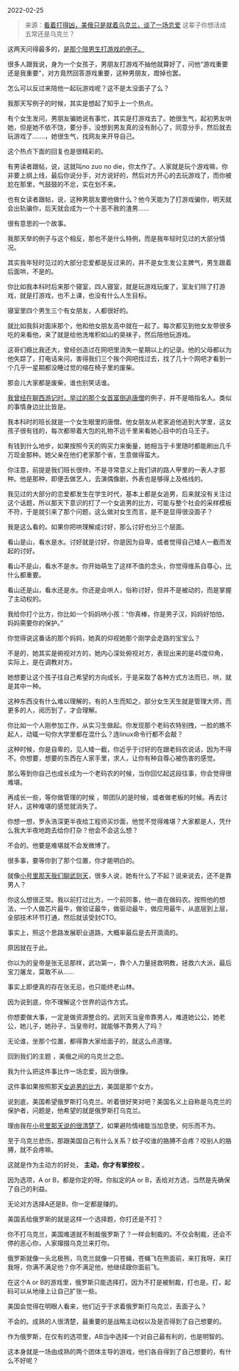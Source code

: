 2022-02-25

> 来源：[看着打得凶，美俄只是就着乌克兰，谈了一场恋爱](http://mp.weixin.qq.com/s?__biz=MzU0MjYwNDU2Mw==&mid=2247504281&idx=2&sn=82a009bbdffae680f412c1ee2fe25c56&chksm=fb1abde5cc6d34f34f6c2b5ed5fa5a8be71a9ca5d0eb365b29968f7d3759c96e41febf3f5941&scene=27#wechat_redirect)
> 这辈子你想活成五常还是乌克兰？

这两天问得最多的，[是那个陪男生打游戏的例子。](http://mp.weixin.qq.com/s?__biz=MzU0MjYwNDU2Mw==&mid=2247504229&idx=2&sn=73dcd88e6734efea0d5b7a8a17a23c62&chksm=fb1abd19cc6d340f22baeed4a506a8d38b1e3cb13b7d1bb25e1113a737e1a52acdabc8e6a38d&scene=21#wechat_redirect)

  

很多人跟我说，身为一个女孩子，男朋友打游戏不抽他就算好了，问他“游戏重要还是我重要”，对方竟然回答游戏重要，这种男朋友，蹬掉也罢。  

  

怎么可以反过来陪他一起玩游戏呢？这不是太没面子了么？

  

我那天写例子的时候，其实是想起了知乎上一个热点。

  

有个女生发问，男朋友骗她说有事忙，其实是打游戏去了。她很生气，起初男友哄她，但是她不依不饶，要分手，没想到男友真的没有耐心了，同意分手，然后就去玩游戏了.......，她很生气，找网友来开导自己。  

  

这个热点下面的回复也是很精彩的。  

  

有男读者跟帖，说，这就叫no zuo no
die，你太作了。人家就是玩个游戏嘛，你非要上纲上线，最后你说分手，对方说好的，然后对方开心的去玩游戏了，而你被尬在那里，气鼓鼓的不忿，实在划不来。  

  

也有女读者跟帖，说，这种男朋友要他做什么？他今天能为了打游戏骗你，明天就会出轨骗你，后天就会成为一个十恶不赦的渣男......

  

很有意思的一个故事。

  

我那天举的例子与这个相反，那也不是什么特例，而是我年轻时见过的大部分情况。

  

其实我年轻时见过的大部分恋爱都是反过来的，并不是女生发公主脾气，男生跟着后面哄，不是的。  

  

你比如我本科时后来那个寝室，四人寝室，就是玩游戏玩废了，室友们除了打游戏，就是打游戏，也不上课，也没有什么人生目标。  

  

寝室里四个男生三个有女朋友，人都很好的。  

  

就比如我斜对面床那个，他和他女朋友高中就在一起了。每次都见到他女友带很多吃的来看他，来了就是给他洗堆积如山的臭袜子，然后陪他玩游戏。  

  

这哥们瘾比我还大，曾经创造过在网吧里消失一星期以上的记录。他的父母都以为他失踪了，打电话来问，害得我们三个挨个网吧找过去，找了几十个网吧才看到一个几乎一星期都没睡过觉的缩在椅子里的废柴。  

  

那会儿大家都是废柴，谁也别笑话谁。  

  

[我曾经在聊西游记时，举过的那个女首富倒追唐僧](http://mp.weixin.qq.com/s?__biz=MzU0MjYwNDU2Mw==&mid=2247504100&idx=1&sn=780b008ce53a54f5bc5d9999be388990&chksm=fb1abc98cc6d358e938213ef49478945bcd7d266e5e4878e87744ec3c7773c8eac269aff5fa1&scene=21#wechat_redirect)的例子，并不是暗指名人。类似的事情身边比比皆是。  

  

我本科时的班长就是一个女生眼里的唐僧。他女朋友从老家追他追到大学里，这女孩子很有钱的，每次都带着大包的礼物不远千里来看她心目中的白马王子。

  

有钱到什么地步，如果按照今天的购买力来衡量，她相当于卡里随时都能刷出几千万现金那种。她父亲在他们老家那个省，生意做得蛮大。

  

你注意，前提是我们班长很帅，不是寻常意义上我们讲的路人甲里的一表人才那种。他是那种，即便去做艺人，去演偶像剧，外表也是够得上及格线的。

  

我见过的大部分的恋爱都发生在学生时代，基本上都是女追男，后来就没有关注过这个话题，所以那天下意识的打了一个女追男的比方，可能与整个社会的采样模板不符，于是就引来了那个问题，这么做对女生而言，是不是显得很没面子？

  

我是这么看的。如果你把哄理解成讨好，那么讨好也分三个层面。

  

看山是山，看水是水。讨好就是讨好，你是因为自卑，或者觉得自己矮人一截而发起的讨好。  

  

看山不是山，看水不是水。你开始萌生了这样不值的念头，你觉得维系自尊心，比什么都重要。  

  

看山还是山，看水还是水。你还是会哄人，俗称讨好，但并不是被动的，而是掌握了主动权的。

  

我给你打个比方，你比如一个妈妈哄小孩：“你真棒，你是男子汉，妈妈好怕怕，妈妈需要你的保护。”  

  

你觉得说这番话的那个妈妈，她真的仰视她那个刚学会走路的宝宝么？  

  

不是的，她其实是俯视对方的，她内心深处俯视对方，表现出来的是45度仰角，实际上，是在调教对方。

  

她想要让这个孩子往自己希望的方向成长，于是采取了各种方式方法而已，哄，就是其中一种。  

  

这种东西没有什么难以理解的，有的人生而知之，部分女生天生就是管理大师，而更多的人，阅历到了，才会理解。  

  

你比如一个人刚参加工作，从实习生做起。你发现那个老码农特别拽，一脸的瞧不起人，动辄一句你大学里都在混什么？连linux命令行都不会敲？  

  

这种时候，你是自卑的，见人矮一截，你近乎于讨好的在跟老码农说话，因为不得不。你想要，想要的东西在人家手里，求人，让你有种自尊心被伤害的感觉。  

  

那么等到你自己也成长成为一个老码农的时候，当你回忆起这段往事，你会觉得很难堪。  

  

再成长一些，等你做管理的时候 ，带团队的是时候，或者做老板的时候。再去讨好人，这种难堪的感觉就消失了。  

  

你想一想，罗永浩深更半夜给工程师买炒面，他觉不觉得难堪？大家都是人，凭什么我大半夜地跑去给你打杂？他会不会这么想？  

  

不会的。他要是难堪就不会发微博了。

  

很多事，要等你到了那个位置，你才能明白的。  

  

就像[小号里那天我们聊武则天](http://mp.weixin.qq.com/s?__biz=MzU3NDc5Nzc0NQ==&mid=2247513315&idx=3&sn=a6bcc106329f2d137a70a37f42d5bd4b&chksm=fd2e163dca599f2bb3eac3e5fe3b41a765192ea63226d080d8eefa5a0757cf07a133ec3ec6a9&scene=21#wechat_redirect)，很多人说，她有什么了不起？说来说去，还不是靠男人？

  

你这么想很正常。我以前打过比方，一个前同事，他一直在做码农。按照他的想法，一个人做芯片最牛，做验证最牛，做驱动最牛，做应用最牛，从底层到上层，全部技术环节打通，然后就该受封CTO。  

  

事实上，照这个思路发展职业道路，大概率最后是去开滴滴的。  

  

原因就在于此。  

  

你以为的皇帝是张无忌那样，武功第一，靠个人力量拯救明教，拯救六大派，最后宝刀屠龙，莫敢不从......

  

事实上即便真的存在张无忌，也只能终老山林。  

  

因为说到底，你不理解这个世界的运作方式。  

  

你想要做大事，一定是做资源整合的。武则天当皇帝靠男人，难道她公公，她老公，她儿子，她孙子，当皇帝时，就能够不靠男人了吗？  

  

无论谁，坐那个位置，都得靠大家给面子的，就这么点道理。

  

回到我们的主题 ，美俄之间的乌克兰之恋。  

  

我为什么把这件事比作一场恋爱，因为很像。  

  

这件事如果按照那天[女追男的比方](http://mp.weixin.qq.com/s?__biz=MzU0MjYwNDU2Mw==&mid=2247504229&idx=2&sn=73dcd88e6734efea0d5b7a8a17a23c62&chksm=fb1abd19cc6d340f22baeed4a506a8d38b1e3cb13b7d1bb25e1113a737e1a52acdabc8e6a38d&scene=21#wechat_redirect)，美国是那个女方。  

  

说到底，美国希望俄罗斯打乌克兰。听着很好笑对吧？美国名义上自称是乌克兰的保护者，问题是，他希望的就是俄罗斯打乌克兰。  

  

理由我在[小号里那天说的很清楚了](http://mp.weixin.qq.com/s?__biz=MzU3NDc5Nzc0NQ==&mid=2247513447&idx=1&sn=a8b46108bdfd2a92af1738c7b28eb987&chksm=fd2e17b9ca599eafc32e2237c350f7ac241b6abb7b8f4df70663c3dabb3030adb12be02851fb&scene=21#wechat_redirect)，如果避险情绪能当加息使，何乐而不为。  

  

至于乌克兰悲伤，那跟美国自己有什么关系？蚊子咬谁的胳膊不会疼？咬别人的胳膊，就不会疼嘛。  

  

这就是作为主动方的好处， **主动，你才有掌控权** 。

  

因为选项，A or B，都是你定的呀。你拟定的A or B，丢给对方选，当然是先确保了自己的利益。  

  

无论对方选择A还是B，你一定都是赚的。

  

美国丢给俄罗斯的就是这样一个选择题，你打还是不打？  

  

你不打乌克兰，美国难道就不制裁俄罗斯了？一样会制裁的。不仅会制裁，还会不停的恶心你，人家撺掇乌克兰来打你。

  

俄罗斯就像一头北极熊，乌克兰就像一只苍蝇，苍蝇飞在熊面前，来打我呀，来打我呀，你满不满足他？你不满足他，他继续跟你面前飞。

  

在这个A or B的游戏里，俄罗斯只能选择打。因为不打是被制裁，打也是。打，起码可以从地缘上让自己扩张一些。

  

美国会觉得在明眼人看来，他们近乎于求着俄罗斯打乌克兰，丢面子么？  

  

不会的。成熟的人很清楚，最重要的是战略主动权以及是否得到了自己想要的。

  

作为俄罗斯，在仅有的选项里，AB当中选择一个对自己最有利的，也是明智的。  

  

这本身就是一场由成熟的两个团体主导的游戏，他们各自得到了自己想要的，有什么不好呢？

